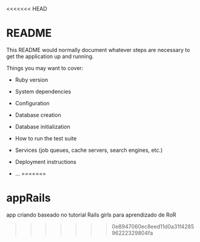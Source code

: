 <<<<<<< HEAD
# README

This README would normally document whatever steps are necessary to get the
application up and running.

Things you may want to cover:

* Ruby version

* System dependencies

* Configuration

* Database creation

* Database initialization

* How to run the test suite

* Services (job queues, cache servers, search engines, etc.)

* Deployment instructions

* ...
=======
# appRails
app criando baseado no tutorial Rails girls para aprendizado de RoR
>>>>>>> 0e8947060ec8eed11d0a31f428596222329804fa

